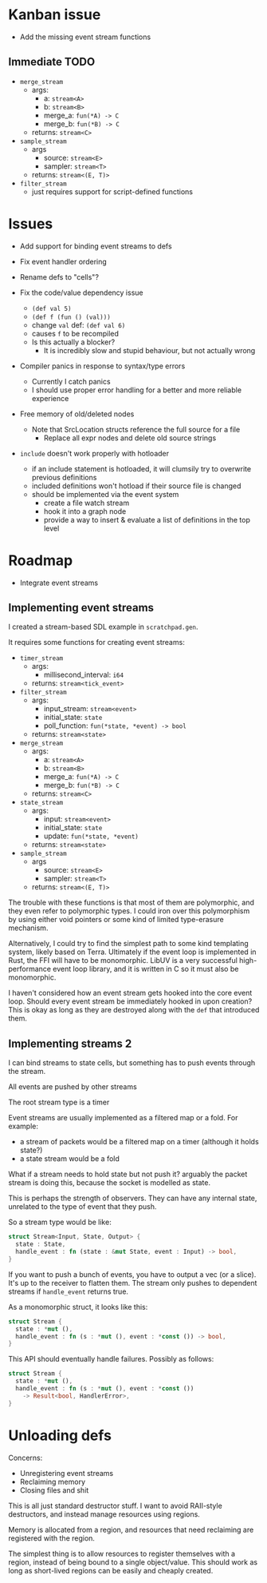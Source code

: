 # Kanban issue

* Add the missing event stream functions


## Immediate TODO
  * `merge_stream`
    * args:
      * a: `stream<A>`
      * b: `stream<B>`
      * merge_a: `fun(*A) -> C`
      * merge_b: `fun(*B) -> C`
    * returns: `stream<C>`
  * `sample_stream`
    * args
      * source: `stream<E>`
      * sampler: `stream<T>`
    * returns: `stream<(E, T)>`
  * `filter_stream`
    * just requires support for script-defined functions

# Issues

* Add support for binding event streams to defs

* Fix event handler ordering

* Rename defs to "cells"?

* Fix the code/value dependency issue
  * `(def val 5)`
  * `(def f (fun () (val)))`
  * change `val` def: `(def val 6)`
  * causes `f` to be recompiled
  * Is this actually a blocker?
    * It is incredibly slow and stupid behaviour, but not actually wrong

* Compiler panics in response to syntax/type errors
  * Currently I catch panics
  * I should use proper error handling for a better and more reliable experience

* Free memory of old/deleted nodes
  * Note that SrcLocation structs reference the full source for a file
    * Replace all expr nodes and delete old source strings

* `include` doesn't work properly with hotloader
  * if an include statement is hotloaded, it will clumsily try to overwrite previous definitions
  * included definitions won't hotload if their source file is changed
  * should be implemented via the event system
    * create a file watch stream
    * hook it into a graph node
    * provide a way to insert & evaluate a list of definitions in the top level

# Roadmap

* Integrate event streams

## Implementing event streams

I created a stream-based SDL example in `scratchpad.gen`.

It requires some functions for creating event streams:
  * `timer_stream`
    * args:
      * millisecond_interval: `i64`
    * returns: `stream<tick_event>`
  * `filter_stream`
    * args:
      * input_stream: `stream<event>`
      * initial_state: `state`
      * poll_function: `fun(*state, *event) -> bool`
    * returns: `stream<state>`
  * `merge_stream`
    * args:
      * a: `stream<A>`
      * b: `stream<B>`
      * merge_a: `fun(*A) -> C`
      * merge_b: `fun(*B) -> C`
    * returns: `stream<C>`
  * `state_stream`
    * args:
      * input: `stream<event>`
      * initial_state: `state`
      * update: `fun(*state, *event)`
    * returns: `stream<state>`
  * `sample_stream`
    * args
      * source: `stream<E>`
      * sampler: `stream<T>`
    * returns: `stream<(E, T)>`

The trouble with these functions is that most of them are polymorphic, and they even refer to polymorphic types. I could iron over this polymorphism by using either void pointers or some kind of limited type-erasure mechanism.

Alternatively, I could try to find the simplest path to some kind templating system, likely based on Terra. Ultimately if the event loop is implemented in Rust, the FFI will have to be monomorphic. LibUV is a very successful high-performance event loop library, and it is written in C so it must also be monomorphic.

I haven't considered how an event stream gets hooked into the core event loop. Should every event stream be immediately hooked in upon creation? This is okay as long as they are destroyed along with the `def` that introduced them.

## Implementing streams 2

I can bind streams to state cells, but something has to push events through the stream.

All events are pushed by other streams

The root stream type is a timer

Event streams are usually implemented as a filtered map or a fold. For example:

  * a stream of packets would be a filtered map on a timer (although it holds state?)
  * a state stream would be a fold

What if a stream needs to hold state but not push it? arguably the packet stream is doing this, because the socket is modelled as state.

This is perhaps the strength of observers. They can have any internal state, unrelated to the type of event that they push.

So a stream type would be like:

```rust
struct Stream<Input, State, Output> {
  state : State,
  handle_event : fn (state : &mut State, event : Input) -> bool,
}
```

If you want to push a bunch of events, you have to output a vec (or a slice). It's up to the receiver to flatten them. The stream only pushes to dependent streams if `handle_event` returns true.

As a monomorphic struct, it looks like this:

```rust
struct Stream {
  state : *mut (),
  handle_event : fn (s : *mut (), event : *const ()) -> bool,
}
```

This API should eventually handle failures. Possibly as follows:

```rust
struct Stream {
  state : *mut (),
  handle_event : fn (s : *mut (), event : *const ())
    -> Result<bool, HandlerError>,
}
```

# Unloading defs

Concerns:
  * Unregistering event streams
  * Reclaiming memory
  * Closing files and shit

This is all just standard destructor stuff. I want to avoid RAII-style destructors, and instead manage resources using regions.

Memory is allocated from a region, and resources that need reclaiming are registered with the region.

The simplest thing is to allow resources to register themselves with a region, instead of being bound to a single object/value. This should work as long as short-lived regions can be easily and cheaply created.


